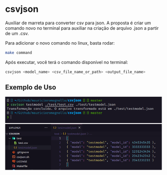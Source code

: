 # csvjson

Auxiliar de marreta para converter csv para json. A proposta é criar um comando novo no terminal para auxiliar na criação de arquivo .json a partir de um .csv.

Para adicionar o novo comando no linux, basta rodar:

```sh
make command
```

Após executar, você terá o comando disponível no terminal:

```sh
csvjson <model_name> <csv_file_name_or_path> <output_file_name>
```

## Exemplo de Uso

![](./images/input_example.png)
![](./images/output_example.png)